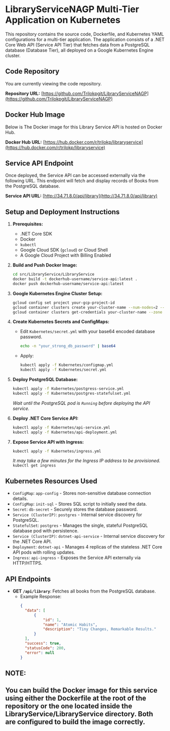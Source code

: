 # LibraryServiceNAGP Multi-Tier Application on Kubernetes

This repository contains the source code, Dockerfile, and Kubernetes YAML configurations for a multi-tier application. The application consists of a .NET Core Web API (Service API Tier) that fetches data from a PostgreSQL database (Database Tier), all deployed on a Google Kubernetes Engine cluster.

## Code Repository

You are currently viewing the code repository.

**Repository URL:** [https://github.com/Trilokpgit/LibraryServiceNAGP](https://github.com/Trilokpgit/LibraryServiceNAGP)

## Docker Hub Image

Below is The Docker image for this Library Service API is hosted on Docker Hub.

**Docker Hub URL:** [https://hub.docker.com/r/trilokp/libraryservice](https://hub.docker.com/r/trilokp/libraryservice)

## Service API Endpoint

Once deployed, the Service API can be accessed externally via the following URL. This endpoint will fetch and display records of Books from the PostgreSQL database.

**Service API URL:** [http://34.71.8.0/api/library](http://34.71.8.0/api/library)

## Setup and Deployment Instructions

1.  **Prerequisites:**
    * .NET Core SDK
    * Docker
    * `kubectl`
    * Google Cloud SDK (`gcloud`) or Cloud Shell
    * A Google Cloud Project with Billing Enabled

2.  **Build and Push Docker Image:**
    ```bash
    cd src/LibraryService/LibraryService
    docker build -t dockerhub-username/service-api:latest .
    docker push dockerhub-username/service-api:latest
    ```
  
3.  **Google Kubernetes Engine Cluster Setup:**
    ```bash
    gcloud config set project your-gcp-project-id
    gcloud container clusters create your-cluster-name --num-nodes=2 --zone your-zone
    gcloud container clusters get-credentials your-cluster-name --zone your-zone
    ```

4.  **Create Kubernetes Secrets and ConfigMaps:**
    * Edit `Kubernetes/secret.yml` with your base64 encoded database password.
        ```bash
        echo -n "your_strong_db_password" | base64
        ```
    * Apply:
        ```bash
        kubectl apply -f Kubernetes/configmap.yml
        kubectl apply -f Kubernetes/secret.yml
        ```

5.  **Deploy PostgreSQL Database:**
    ```bash
    kubectl apply -f Kubernetes/postgress-service.yml
    kubectl apply -f Kubernetes/postgres-statefulset.yml
    ```
    *Wait until the PostgreSQL pod is `Running` before deploying the API service.*

6.  **Deploy .NET Core Service API:**
    ```bash
    kubectl apply -f Kubernetes/api-service.yml
    kubectl apply -f Kubernetes/api-deployment.yml
    ```

7.  **Expose Service API with Ingress:**
    ```bash
    kubectl apply -f Kubernetes/ingress.yml
    ```
    *It may take a few minutes for the Ingress IP address to be provisioned.*
    `kubectl get ingress`

## Kubernetes Resources Used

* `ConfigMap`: `app-config` - Stores non-sensitive database connection details.
* `ConfigMap`: `init-sql` - Stores SQL script to initially seed the data.
* `Secret`: `db-secret` - Securely stores the database password.
* `Service (ClusterIP)`: `postgres` - Internal service discovery for PostgreSQL.
* `StatefulSet`: `postgres` - Manages the single, stateful PostgreSQL database pod with persistence.
* `Service (ClusterIP)`: `dotnet-api-service` - Internal service discovery for the .NET Core API.
* `Deployment`: `dotnet-api` - Manages 4 replicas of the stateless .NET Core API pods with rolling updates.
* `Ingress`: `api-ingress` - Exposes the Service API externally via HTTP/HTTPS.

## API Endpoints

* **GET `/api/library`**: Fetches all books from the PostgreSQL database.
    * Example Response:
        ```json
        {
          "data": [
              {
                  "id": 1,
                  "name": "Atomic Habits",
                  "description": "Tiny Changes, Remarkable Results."
              }
          ],
          "success": true,
          "statusCode": 200,
          "error": null
        }
        ```

## NOTE:
You can build the Docker image for this service using either the Dockerfile at the root of the repository or the one located inside the LibraryService/LibraryService directory. 
Both are configured to build the image correctly.
---




